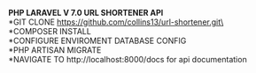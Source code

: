 **PHP LARAVEL V 7.0 URL SHORTENER API**\
*GIT CLONE https://github.com/collins13/url-shortener.git\ \
*COMPOSER INSTALL\
*CONFIGURE ENVIROMENT DATABASE CONFIG\
*PHP ARTISAN MIGRATE\
*NAVIGATE TO http://localhost:8000/docs for api documentation
